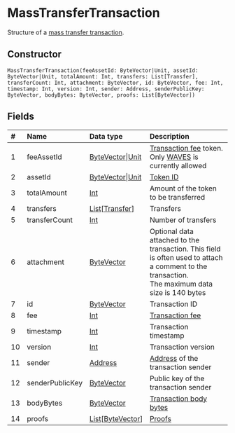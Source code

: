 # MassTransferTransaction

Structure of a [mass transfer transaction](/en/blockchain/transaction-type/mass-transfer-transaction).

## Constructor

``` ride
MassTransferTransaction(feeAssetId: ByteVector|Unit, assetId: ByteVector|Unit, totalAmount: Int, transfers: List[Transfer], transferCount: Int, attachment: ByteVector, id: ByteVector, fee: Int, timestamp: Int, version: Int, sender: Address, senderPublicKey: ByteVector, bodyBytes: ByteVector, proofs: List[ByteVector])
```

## Fields

| # | Name | Data type | Description |
| :--- | :--- | :--- | :--- |
| 1 | feeAssetId | [ByteVector](/en/ride/v5/data-types/byte-vector)&#124;[Unit](/en/ride/v5/data-types/unit) | [Transaction fee](/en/blockchain/transaction/transaction-fee) token.<br>Only [WAVES](/en/blockchain/token/waves) is currently allowed |
| 2 | assetId | [ByteVector](/en/ride/v5/data-types/byte-vector)&#124;[Unit](/en/ride/v5/data-types/unit) | [Token ID](/en/blockchain/token/token-id) |
| 3 | totalAmount | [Int](/en/ride/v5/data-types/int) | Amount of the token to be transferred |
| 4 | transfers | [List](/en/ride/v5/data-types/list)[[Transfer](/en/ride/v5/structures/common-structures/transfer)] | Transfers |
| 5 | transferCount | [Int](/en/ride/v5/data-types/int) | Number of transfers |
| 6 | attachment | [ByteVector](/en/ride/v5/data-types/byte-vector) | Optional data attached to the transaction. This field is often used to attach a comment to the transaction.<br>The maximum data size is 140 bytes |
| 7 | id | [ByteVector](/en/ride/v5/data-types/byte-vector) | Transaction ID |
| 8 | fee | [Int](/en/ride/v5/data-types/int) | [Transaction fee](/en/blockchain/transaction/transaction-fee) |
| 9 | timestamp | [Int](/en/ride/v5/data-types/int) | Transaction timestamp |
| 10 | version | [Int](/en/ride/v5/data-types/int) | Transaction version |
| 11 | sender | [Address](/en/ride/v5/structures/common-structures/address) | [Address](/en/blockchain/account/address) of the transaction sender |
| 12 | senderPublicKey | [ByteVector](/en/ride/v5/data-types/byte-vector) | Public key of the transaction sender |
| 13 | bodyBytes | [ByteVector](/en/ride/v5/data-types/byte-vector) | [Transaction body bytes](/en/blockchain/glossary#t) |
| 14 | proofs | [List](/en/ride/v5/data-types/list)[[ByteVector](/en/ride/v5/data-types/byte-vector)] | [Proofs](/en/blockchain/transaction/transaction-proof) |
